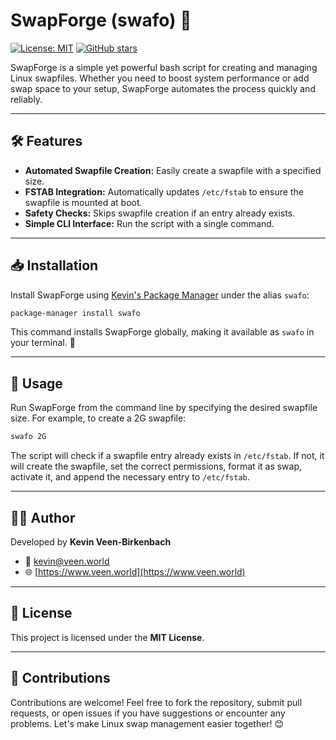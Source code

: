 # SwapForge (swafo) 🔄

[![License: MIT](https://img.shields.io/badge/License-MIT-yellow.svg)](LICENSE) [![GitHub stars](https://img.shields.io/github/stars/kevinveenbirkenbach/swapforge.svg?style=social)](https://github.com/kevinveenbirkenbach/swapforge/stargazers)

SwapForge is a simple yet powerful bash script for creating and managing Linux swapfiles. Whether you need to boost system performance or add swap space to your setup, SwapForge automates the process quickly and reliably.

---

## 🛠 Features

- **Automated Swapfile Creation:** Easily create a swapfile with a specified size.
- **FSTAB Integration:** Automatically updates `/etc/fstab` to ensure the swapfile is mounted at boot.
- **Safety Checks:** Skips swapfile creation if an entry already exists.
- **Simple CLI Interface:** Run the script with a single command.

---

## 📥 Installation

Install SwapForge using [Kevin's Package Manager](https://github.com/kevinveenbirkenbach/package-manager) under the alias `swafo`:

```bash
package-manager install swafo
```

This command installs SwapForge globally, making it available as `swafo` in your terminal. 🚀

---

## 🚀 Usage

Run SwapForge from the command line by specifying the desired swapfile size. For example, to create a 2G swapfile:

```bash
swafo 2G
```

The script will check if a swapfile entry already exists in `/etc/fstab`. If not, it will create the swapfile, set the correct permissions, format it as swap, activate it, and append the necessary entry to `/etc/fstab`.

---

## 🧑‍💻 Author

Developed by **Kevin Veen-Birkenbach**  
- 📧 [kevin@veen.world](mailto:kevin@veen.world)  
- 🌐 [https://www.veen.world](https://www.veen.world)

---

## 📜 License

This project is licensed under the **MIT License**.

---

## 🤝 Contributions

Contributions are welcome! Feel free to fork the repository, submit pull requests, or open issues if you have suggestions or encounter any problems. Let's make Linux swap management easier together! 😊
